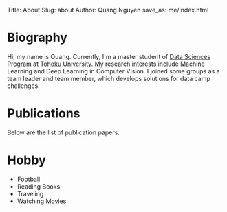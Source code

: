 Title: About
Slug: about
Author: Quang Nguyen
save_as: me/index.html

# Biography

Hi, my name is Quang. Currently, I'm a master student of [Data Sciences Program](http://gp-ds.tohoku.ac.jp/curriculum/class_list_en.html) at [Tohoku University](http://www.tohoku.ac.jp/en/about/index.html). My research interests include Machine Learning and Deep Learning in Computer Vision. I joined some groups as a team leader and team member, which develops solutions for data camp challenges.

# Publications
Below are the list of publication papers.

# Hobby
 * Football
 * Reading Books
 * Traveling
 * Watching Movies
